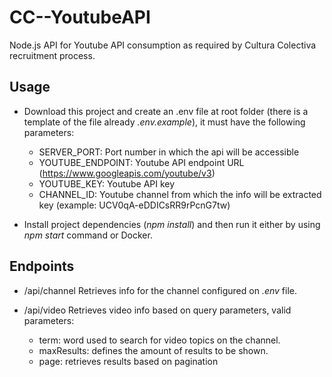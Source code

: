 # CC--YoutubeAPI
Node.js API for Youtube API consumption as required by Cultura Colectiva recruitment process.

## Usage
-	Download this project and create an .env file at root folder (there is a template of the file already *.env.example*), it must have the following parameters:

	- SERVER_PORT: Port number in which the api will be accessible
	- YOUTUBE_ENDPOINT: Youtube API endpoint URL (https://www.googleapis.com/youtube/v3)
	- YOUTUBE_KEY: Youtube API key 
	- CHANNEL_ID: Youtube channel from which the info will be extracted key (example: UCV0qA-eDDICsRR9rPcnG7tw) 

- Install project dependencies (*npm install*) and then run it either by using *npm start* command or Docker.

## Endpoints
- /api/channel
Retrieves info for the channel configured on *.env* file.

- /api/video
Retrieves video info based on query parameters, valid parameters:
	- term: word used to search for video topics on the channel.
	- maxResults: defines the amount of results to be shown.
	- page: retrieves results based on pagination
